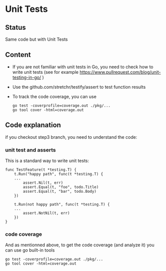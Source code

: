 # Unit Tests

## Status

Same code but with Unit Tests

## Content

- If you are not familiar with unit tests in Go, you need to check how to write unit tests (see for example https://www.pullrequest.com/blog/unit-testing-in-go/ )
- Use the github.com/stretchr/testify/assert to test function results
- To track the code coverage, you can use

  ```
  go test -coverprofile=coverage.out ./pkg/...
  go tool cover -html=coverage.out
  ```

## Code explanation

if you checkout step3 branch, you need to understand the code:

### unit test and asserts

This is a standard way to write unit tests:

```
func TestFeature(t *testing.T) {
	t.Run("happy path", func(t *testing.T) {
    ...
		assert.Nil(t, err)
		assert.Equal(t, "foo", todo.Title)
		assert.Equal(t, "bar", todo.Body)
	})

	t.Run(not happy path", func(t *testing.T) {
    ...
		assert.NotNil(t, err)
	})
}

```

### code coverage

And as mentionned above, to get the code coverage (and analyze it) you can use go built-in tools

```
go test -coverprofile=coverage.out ./pkg/...
go tool cover -html=coverage.out
```
